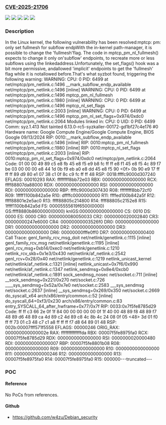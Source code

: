 ### [CVE-2025-21706](https://cve.mitre.org/cgi-bin/cvename.cgi?name=CVE-2025-21706)
![](https://img.shields.io/static/v1?label=Product&message=Linux&color=blue)
![](https://img.shields.io/static/v1?label=Version&message=&color=brightgreen)
![](https://img.shields.io/static/v1?label=Version&message=5.18%20&color=brightgreen)
![](https://img.shields.io/static/v1?label=Version&message=73c762c1f07dacba4fd1cefd15e24b419d42320d%20&color=brightgreen)
![](https://img.shields.io/static/v1?label=Vulnerability&message=n%2Fa&color=blue)

### Description

In the Linux kernel, the following vulnerability has been resolved:mptcp: pm: only set fullmesh for subflow endpWith the in-kernel path-manager, it is possible to change the 'fullmesh'flag. The code in mptcp_pm_nl_fullmesh() expects to change it only on'subflow' endpoints, to recreate more or less subflows using the linkedaddress.Unfortunately, the set_flags() hook was a bit more permissive, andallowed 'implicit' endpoints to get the 'fullmesh' flag while it is notallowed before.That's what syzbot found, triggering the following warning:  WARNING: CPU: 0 PID: 6499 at net/mptcp/pm_netlink.c:1496 __mark_subflow_endp_available net/mptcp/pm_netlink.c:1496 [inline]  WARNING: CPU: 0 PID: 6499 at net/mptcp/pm_netlink.c:1496 mptcp_pm_nl_fullmesh net/mptcp/pm_netlink.c:1980 [inline]  WARNING: CPU: 0 PID: 6499 at net/mptcp/pm_netlink.c:1496 mptcp_nl_set_flags net/mptcp/pm_netlink.c:2003 [inline]  WARNING: CPU: 0 PID: 6499 at net/mptcp/pm_netlink.c:1496 mptcp_pm_nl_set_flags+0x974/0xdc0 net/mptcp/pm_netlink.c:2064  Modules linked in:  CPU: 0 UID: 0 PID: 6499 Comm: syz.1.413 Not tainted 6.13.0-rc5-syzkaller-00172-gd1bf27c4e176 #0  Hardware name: Google Compute Engine/Google Compute Engine, BIOS Google 09/13/2024  RIP: 0010:__mark_subflow_endp_available net/mptcp/pm_netlink.c:1496 [inline]  RIP: 0010:mptcp_pm_nl_fullmesh net/mptcp/pm_netlink.c:1980 [inline]  RIP: 0010:mptcp_nl_set_flags net/mptcp/pm_netlink.c:2003 [inline]  RIP: 0010:mptcp_pm_nl_set_flags+0x974/0xdc0 net/mptcp/pm_netlink.c:2064  Code: 01 00 00 49 89 c5 e8 fb 45 e8 f5 e9 b8 fc ff ff e8 f1 45 e8 f5 4c 89 f7 be 03 00 00 00 e8 44 1d 0b f9 eb a0 e8 dd 45 e8 f5 90 <0f> 0b 90 e9 17 ff ff ff 89 d9 80 e1 07 38 c1 0f 8c c9 fc ff ff 48  RSP: 0018:ffffc9000d307240 EFLAGS: 00010293  RAX: ffffffff8bb72e03 RBX: 0000000000000000 RCX: ffff88807da88000  RDX: 0000000000000000 RSI: 0000000000000000 RDI: 0000000000000000  RBP: ffffc9000d307430 R08: ffffffff8bb72cf0 R09: 1ffff1100b842a5e  R10: dffffc0000000000 R11: ffffed100b842a5f R12: ffff88801e2e5ac0  R13: ffff88805c214800 R14: ffff88805c2152e8 R15: 1ffff1100b842a5d  FS:  00005555619f6500(0000) GS:ffff8880b8600000(0000) knlGS:0000000000000000  CS:  0010 DS: 0000 ES: 0000 CR0: 0000000080050033  CR2: 0000000020002840 CR3: 00000000247e6000 CR4: 00000000003526f0  DR0: 0000000000000000 DR1: 0000000000000000 DR2: 0000000000000000  DR3: 0000000000000000 DR6: 00000000fffe0ff0 DR7: 0000000000000400  Call Trace:   <TASK>   genl_family_rcv_msg_doit net/netlink/genetlink.c:1115 [inline]   genl_family_rcv_msg net/netlink/genetlink.c:1195 [inline]   genl_rcv_msg+0xb14/0xec0 net/netlink/genetlink.c:1210   netlink_rcv_skb+0x1e3/0x430 net/netlink/af_netlink.c:2542   genl_rcv+0x28/0x40 net/netlink/genetlink.c:1219   netlink_unicast_kernel net/netlink/af_netlink.c:1321 [inline]   netlink_unicast+0x7f6/0x990 net/netlink/af_netlink.c:1347   netlink_sendmsg+0x8e4/0xcb0 net/netlink/af_netlink.c:1891   sock_sendmsg_nosec net/socket.c:711 [inline]   __sock_sendmsg+0x221/0x270 net/socket.c:726   ____sys_sendmsg+0x52a/0x7e0 net/socket.c:2583   ___sys_sendmsg net/socket.c:2637 [inline]   __sys_sendmsg+0x269/0x350 net/socket.c:2669   do_syscall_x64 arch/x86/entry/common.c:52 [inline]   do_syscall_64+0xf3/0x230 arch/x86/entry/common.c:83   entry_SYSCALL_64_after_hwframe+0x77/0x7f  RIP: 0033:0x7f5fe8785d29  Code: ff ff c3 66 2e 0f 1f 84 00 00 00 00 00 0f 1f 40 00 48 89 f8 48 89 f7 48 89 d6 48 89 ca 4d 89 c2 4d 89 c8 4c 8b 4c 24 08 0f 05 <48> 3d 01 f0 ff ff 73 01 c3 48 c7 c1 a8 ff ff ff f7 d8 64 89 01 48  RSP: 002b:00007fff571f5558 EFLAGS: 00000246 ORIG_RAX: 000000000000002e  RAX: ffffffffffffffda RBX: 00007f5fe8975fa0 RCX: 00007f5fe8785d29  RDX: 0000000000000000 RSI: 0000000020000480 RDI: 0000000000000007  RBP: 00007f5fe8801b08 R08: 0000000000000000 R09: 0000000000000000  R10: 0000000000000000 R11: 0000000000000246 R12: 0000000000000000  R13: 00007f5fe8975fa0 R14: 00007f5fe8975fa0 R15: 000000---truncated---

### POC

#### Reference
No PoCs from references.

#### Github
- https://github.com/w4zu/Debian_security

